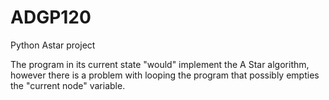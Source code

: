 # ADGP120
Python Astar project

The program in its current state "would" implement the A Star algorithm, however 
there is a problem with looping the program that possibly empties the "current node" variable.
